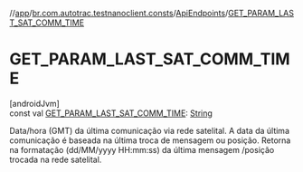 //[app](../../../index.md)/[br.com.autotrac.testnanoclient.consts](../index.md)/[ApiEndpoints](index.md)/[GET_PARAM_LAST_SAT_COMM_TIME](-g-e-t_-p-a-r-a-m_-l-a-s-t_-s-a-t_-c-o-m-m_-t-i-m-e.md)

# GET_PARAM_LAST_SAT_COMM_TIME

[androidJvm]\
const val [GET_PARAM_LAST_SAT_COMM_TIME](-g-e-t_-p-a-r-a-m_-l-a-s-t_-s-a-t_-c-o-m-m_-t-i-m-e.md): [String](https://kotlinlang.org/api/latest/jvm/stdlib/kotlin/-string/index.html)

Data/hora (GMT) da última comunicação via rede satelital. A data da última comunicação é baseada na última troca de mensagem ou posição. Retorna na formatação (dd/MM/yyyy HH:mm:ss) da última mensagem /posição trocada na rede satelital.
